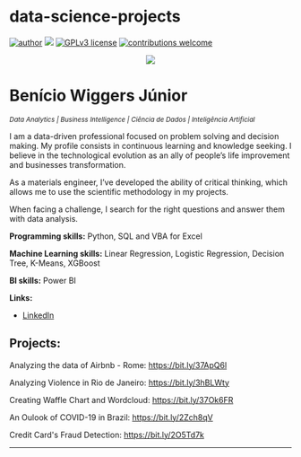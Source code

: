 # data-science-projects
[![author](https://img.shields.io/badge/author-beniciowg-red.svg)](https://www.linkedin.com/in/benicio-wiggers-jr) [![](https://img.shields.io/badge/python-3.7+-blue.svg)](https://www.python.org/downloads/release/python-365/) [![GPLv3 license](https://img.shields.io/badge/License-GPLv3-blue.svg)](http://perso.crans.org/besson/LICENSE.html) [![contributions welcome](https://img.shields.io/badge/contributions-welcome-brightgreen.svg?style=flat)](https://github.com/carlosfab/data_science/issues)

<p align="center">
  <img src="Banner.png" >
</p>

# Benício Wiggers Júnior
<sub>*Data Analytics | Business Intelligence | Ciência de Dados | Inteligência Artificial*</sub>

I am a data-driven professional focused on problem solving and decision making. My profile consists in continuous learning and knowledge seeking. I believe in the technological evolution as an ally of people’s life improvement and businesses transformation.

As a materials engineer, I’ve developed the ability of critical thinking, which allows me to use the scientific methodology in my projects.

When facing a challenge, I search for the right questions and answer them with data analysis.

**Programming skills:** Python, SQL and VBA for Excel

**Machine Learning skills:** Linear Regression, Logistic Regression, Decision Tree, K-Means, XGBoost

**BI skills:** Power BI

**Links:**
* [LinkedIn](https://www.linkedin.com/in/benicio-wiggers-jr)


## Projects:
Analyzing the data of Airbnb - Rome: https://bit.ly/37ApQ6l

Analyzing Violence in Rio de Janeiro: https://bit.ly/3hBLWty

Creating Waffle Chart and Wordcloud: https://bit.ly/37Ok6FR

An Oulook of COVID-19 in Brazil: https://bit.ly/2Zch8qV

Credit Card's Fraud Detection: https://bit.ly/2O5Td7k

---
